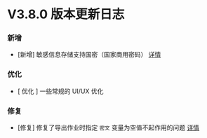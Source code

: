 # V3.8.0 版本更新日志




### 新增
- [新增] 敏感信息存储支持国密（国家商用密码） [详情](http://github.com/TencentBlueKing/bk-job/issues/2055)


### 优化
- [ 优化 ] 一些常规的 UI/UX 优化


### 修复
- [修复] 修复了导出作业时指定 `密文` 变量为空值不起作用的问题 [详情](http://github.com/TencentBlueKing/bk-job/issues/2348)